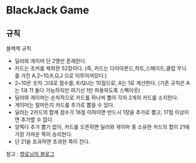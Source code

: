 # BlackJack Game

## 규칙

블랙잭 규칙
- 딜러와 게이머 단 2명만 존재한다.
- 카드는 조커를 제외한 52장이다. (즉, 카드는 다이아몬드,하트,스페이드,클럽 무늬를 가진 A,2~10,K,Q,J 으로 이루어져있다.)
- 2~10은 숫자 그대로 점수를, K/Q/J는 10점으로, A는 1로 계산한다. (기존 규칙은 A는 1과 11 둘다 가능하지만 여기선 1만 허용하도록 스펙아웃)
- 딜러와 게이머는 순차적으로 카드를 하나씩 뽑아 각자 2개의 카드를 소지한다.
- 게이머는 얼마든지 카드를 추가로 뽑을 수 있다.
- 딜러는 2카드의 합계 점수가 16점 이하이면 반드시 1장을 추가로 뽑고, 17점 이상이면 추가할 수 없다.
- 양쪽다 추가 뽑기 없이, 카드를 오픈하면 딜러와 게이머 중 소유한 카드의 합이 21에 가장 가까운 쪽이 승리한다.
- 단 21을 초과하면 초과한 쪽이 진다.


참고 : [향로님의 블로그](https://jojoldu.tistory.com/62)
